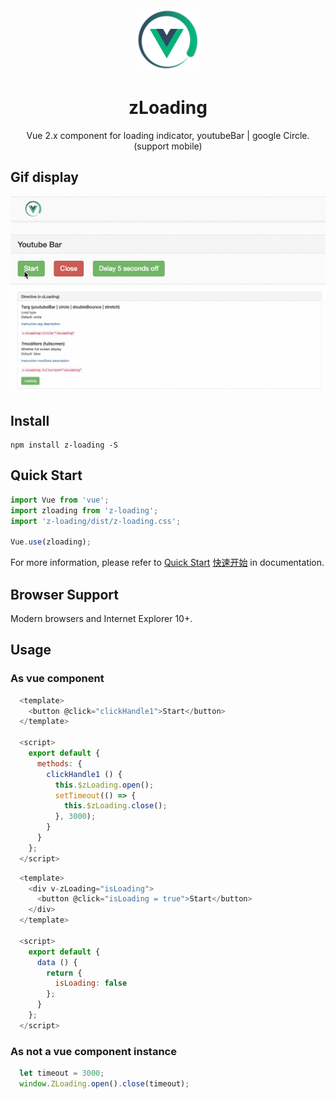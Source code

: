 <div  align="center">
  <img src="https://github.com/vok123/zLoading/raw/master/static/cn/img/logo.png" width = "100" height = "100" alt="zloading" align=center/>
  <h1>zLoading</h1>
  <p>Vue 2.x component for loading indicator, youtubeBar | google Circle. (support mobile)</p>
</div>

## Gif display
<div  align="center">
  <img src="https://github.com/vok123/zLoading/blob/master/static/gif/bar.gif" alt="zloading-gif" align=center/>

  <img src="https://github.com/vok123/zLoading/blob/master/static/gif/loading.gif" alt="zloading-gif" align=center/>
</div>

## Install
```shell
npm install z-loading -S
```

## Quick Start
``` javascript
import Vue from 'vue';
import zloading from 'z-loading';
import 'z-loading/dist/z-loading.css';

Vue.use(zloading);

```

For more information, please refer to [Quick Start](https://vok123.github.io/zLoading/static/en) [快速开始](https://vok123.github.io/zLoading/static/cn) in documentation.

## Browser Support
Modern browsers and Internet Explorer 10+.

## Usage

### As vue component
``` javascript
  <template>
    <button @click="clickHandle1">Start</button>
  </template>

  <script>
    export default {
      methods: {
        clickHandle1 () {
          this.$zLoading.open();
          setTimeout(() => {
            this.$zLoading.close();
          }, 3000);
        }
      }
    };
  </script>

```

``` javascript
  <template>
    <div v-zLoading="isLoading">
      <button @click="isLoading = true">Start</button>
    </div>
  </template>

  <script>
    export default {
      data () {
        return {
          isLoading: false
        };
      }
    };
  </script>

```

### As not a vue component instance

``` javascript
  let timeout = 3000;
  window.ZLoading.open().close(timeout);
```

